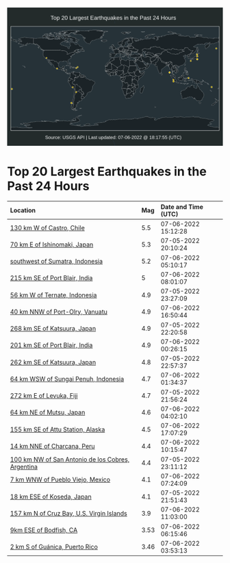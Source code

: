 ![Map](./map.png)

# Top 20 Largest Earthquakes in the Past 24 Hours

| Location | Mag | Date and Time (UTC) |
|:---|:---|:---|
| [130 km W of Castro, Chile](https://earthquake.usgs.gov/earthquakes/eventpage/us6000i09s) | 5.5 | 07-06-2022 15:12:28 |
| [70 km E of Ishinomaki, Japan](https://earthquake.usgs.gov/earthquakes/eventpage/us6000i03g) | 5.3 | 07-05-2022 20:10:24 |
| [southwest of Sumatra, Indonesia](https://earthquake.usgs.gov/earthquakes/eventpage/us6000i071) | 5.2 | 07-06-2022 05:10:17 |
| [215 km SE of Port Blair, India](https://earthquake.usgs.gov/earthquakes/eventpage/us6000i07w) | 5 | 07-06-2022 08:01:07 |
| [56 km W of Ternate, Indonesia](https://earthquake.usgs.gov/earthquakes/eventpage/us6000i05i) | 4.9 | 07-05-2022 23:27:09 |
| [40 km NNW of Port-Olry, Vanuatu](https://earthquake.usgs.gov/earthquakes/eventpage/us6000i0b8) | 4.9 | 07-06-2022 16:50:44 |
| [268 km SE of Katsuura, Japan](https://earthquake.usgs.gov/earthquakes/eventpage/us6000i04v) | 4.9 | 07-05-2022 22:20:58 |
| [201 km SE of Port Blair, India](https://earthquake.usgs.gov/earthquakes/eventpage/us6000i05y) | 4.9 | 07-06-2022 00:26:15 |
| [262 km SE of Katsuura, Japan](https://earthquake.usgs.gov/earthquakes/eventpage/us6000i054) | 4.8 | 07-05-2022 22:57:37 |
| [64 km WSW of Sungai Penuh, Indonesia](https://earthquake.usgs.gov/earthquakes/eventpage/us6000i06d) | 4.7 | 07-06-2022 01:34:37 |
| [272 km E of Levuka, Fiji](https://earthquake.usgs.gov/earthquakes/eventpage/us6000i04q) | 4.7 | 07-05-2022 21:56:24 |
| [64 km NE of Mutsu, Japan](https://earthquake.usgs.gov/earthquakes/eventpage/us6000i06x) | 4.6 | 07-06-2022 04:02:10 |
| [155 km SE of Attu Station, Alaska](https://earthquake.usgs.gov/earthquakes/eventpage/ak0228ljnw11) | 4.5 | 07-06-2022 17:07:29 |
| [14 km NNE of Charcana, Peru](https://earthquake.usgs.gov/earthquakes/eventpage/us6000i08k) | 4.4 | 07-06-2022 10:15:47 |
| [100 km NW of San Antonio de los Cobres, Argentina](https://earthquake.usgs.gov/earthquakes/eventpage/us6000i05d) | 4.4 | 07-05-2022 23:11:12 |
| [7 km WNW of Pueblo Viejo, Mexico](https://earthquake.usgs.gov/earthquakes/eventpage/us6000i07t) | 4.1 | 07-06-2022 07:24:09 |
| [18 km ESE of Koseda, Japan](https://earthquake.usgs.gov/earthquakes/eventpage/us6000i04w) | 4.1 | 07-05-2022 21:51:43 |
| [157 km N of Cruz Bay, U.S. Virgin Islands](https://earthquake.usgs.gov/earthquakes/eventpage/pr2022187001) | 3.9 | 07-06-2022 11:03:00 |
| [9km ESE of Bodfish, CA](https://earthquake.usgs.gov/earthquakes/eventpage/ci40297864) | 3.53 | 07-06-2022 06:15:46 |
| [2 km S of Guánica, Puerto Rico](https://earthquake.usgs.gov/earthquakes/eventpage/pr2022187000) | 3.46 | 07-06-2022 03:53:13 |
